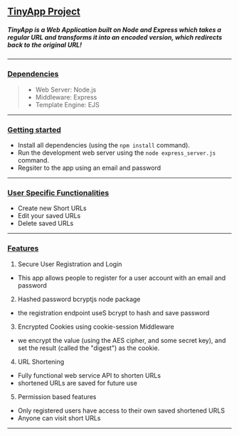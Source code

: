 ## <ins> **TinyApp Project** </ins>

##### TinyApp is a Web Application built on Node and Express which takes a regular URL and transforms it into an encoded version, which redirects back to the original URL!

----------
 ### <ins>  **Dependencies** </ins>


 > - Web Server: Node.js 
 > - Middleware: Express
  > - Template Engine: EJS


 ---------------
### <ins>  **Getting started** </ins>
- Install all dependencies (using the `npm install` command).
- Run the development web server using the `node express_server.js` command.
- Regsiter to the app using an email and password
------------------
### <ins>  **User Specific Functionalities** </ins>
- Create new Short URLs
- Edit your saved URLs 
- Delete saved URLs
-----------------
 ### <ins>  **Features** </ins>

1. Secure User Registration and Login
 - This app allows people to register for a user account with an email and password 

 2. Hashed password bcryptjs node package
 - the registration endpoint useS bcrypt to hash and save password 

3. Encrypted Cookies using cookie-session Middleware

- we encrypt the value (using the AES cipher, and some secret key), and set the result (called the "digest") as the cookie.

4. URL Shortening
 - Fully functional web service API to shorten URLs
 - shortened URLs are saved for future use 

5. Permission based features 
 - Only registered users have access to their own saved shortened URLS
 - Anyone can visit short URLs
-------------








